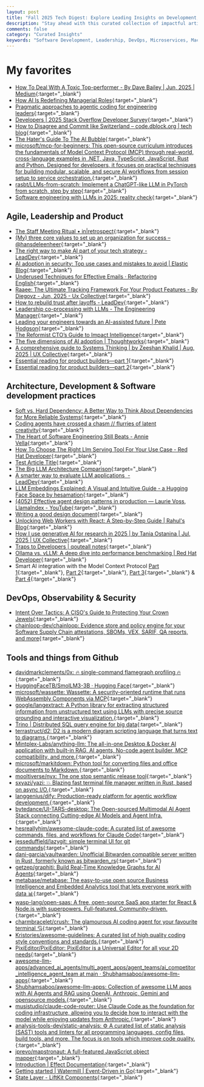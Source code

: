 ```yaml
---
layout: post
title: "Fall 2025 Tech Digest: Explore Leading Insights on Development, Leadership, and Ops"
description: "Stay ahead with this curated collection of impactful articles and resources on software development, insightful leadership practices, and cutting-edge operational strategies. Explore these handpicked reads to optimize your tech skills and knowledge."
comments: false
category: "Curated Insights"
keywords: "Software Development, Leadership, DevOps, Microservices, Machine Learning, Architecture, Kubernetes, Prometheus, Alerting, Security, Agile, Engineering Culture, Team Management, Communication, Design Thinking" 
---
```


<!-- markdownlint-disable MD033 MD020 MD025-->
# My favorites<a name="favorites"></a>

- [How To Deal With A Toxic Top-performer - By Dave Bailey | Jun, 2025 | Medium](https://foundercoach.medium.com/how-to-deal-with-a-toxic-top-performer-b535f3268fc1){:target="_blank"}
- [How AI Is Redefining Managerial Roles](https://hbr.org/2025/07/how-ai-is-redefining-managerial-roles){:target="_blank"}
- [Pragmatic approaches to agentic coding for engineering leaders](https://testdouble.com/insights/pragmatic-approaches-to-agentic-coding-for-engineering-leaders){:target="_blank"}
- [Developers | 2025 Stack Overflow Developer Survey](https://survey.stackoverflow.co/2025/developers/){:target="_blank"}
- [How to Disagree and Commit like Switzerland – code.dblock.org | tech blog](https://code.dblock.org/2025/08/03/how-to-disagree-and-commit-like-switzerland.html){:target="_blank"}
- [The Hater's Guide To The AI Bubble](https://www.wheresyoured.at/the-haters-gui/?utm_source=brevo&utm_campaign=Level%20Up%20-%20Issue%20313&utm_medium=email){:target="_blank"}
- [microsoft/mcp-for-beginners: This open-source curriculum introduces the fundamentals of Model Context Protocol (MCP) through real-world, cross-language examples in .NET, Java, TypeScript, JavaScript, Rust and Python. Designed for developers, it focuses on practical techniques for building modular, scalable, and secure AI workflows from session setup to service orchestration.](https://github.com/microsoft/mcp-for-beginners){:target="_blank"}
- [rasbt/LLMs-from-scratch: Implement a ChatGPT-like LLM in PyTorch from scratch, step by step](https://github.com/rasbt/LLMs-from-scratch){:target="_blank"}
- [Software engineering with LLMs in 2025: reality check](https://newsletter.pragmaticengineer.com/p/software-engineering-with-llms-in-2025?utm_source=tldrnewsletter){:target="_blank"}

## Agile, Leadership and Product<a name="agile"></a> 

- [The Staff Meeting Ritual • in|retrospect](https://allenc.com/2025/04/the-staff-meeting-ritual/?utm_source=brevo&utm_campaign=Level%20Up%20-%20Issue%20298&utm_medium=email){:target="_blank"}
- [(My) three core values to set up an organization for success – @hansdeleenheer](https://hansdeleenheer.com/my-three-core-values-to-set-up-an-organization-for-success/){:target="_blank"}
- [The right way to make AI part of your tech strategy - LeadDev](https://leaddev.com/technical-direction/right-way-make-ai-part-your-tech-strategy?utm_source=ActiveCampaign&utm_medium=email&utm_content=AI%20%E2%89%A0%20productivity&utm_campaign=Originals%3A%20%20Issue%20247%20%2812%20June%202025%29){:target="_blank"}
- [AI adoption in security: Top use cases and mistakes to avoid | Elastic Blog](https://www.elastic.co/blog/ai-adoption-security){:target="_blank"}
- [Underused Techniques for Effective Emails · Refactoring English](https://refactoringenglish.com/chapters/techniques-for-writing-emails/?utm_source=bonobopress&utm_medium=newsletter&utm_campaign=2098){:target="_blank"}
- [Raaee: The Ultimate Tracking Framework For Your Product Features - By Diegovz - Jun, 2025 - Ux Collective](https://uxdesign.cc/raaee-the-ultimate-tracking-framework-for-your-product-features-fe2f291cad5d){:target="_blank"}
- [How to rebuild trust after layoffs - LeadDev](https://leaddev.com/leadership/how-rebuild-trust-after-layoffs?utm_source=ActiveCampaign&utm_medium=email&utm_content=Hype%20driven%20development&utm_campaign=Originals%3A%20%20Issue%20253%20%2824%20July%202025%29%20%20%20%28Copy%29){:target="_blank"}
- [Leadership co-processing with LLMs - The Engineering Manager](https://www.theengineeringmanager.com/growth/leadership-co-processing-with-llms/?utm_source=brevo&utm_campaign=Level%20Up%20-%20Issue%20312&utm_medium=email){:target="_blank"}
- [Leading your engineers towards an AI-assisted future | Pete Hodgson](https://blog.thepete.net/blog/2025/06/26/leading-your-engineers-towards-an-ai-assisted-future/?utm_source=bonobopress&utm_medium=newsletter&utm_campaign=2102){:target="_blank"}
- [The Reformist CTO’s Guide to Impact Intelligence](https://martinfowler.com/articles/impact-intel.html){:target="_blank"}
- [The five dimensions of AI adoption | Thoughtworks](https://www.thoughtworks.com/insights/blog/generative-ai/five-dimensions-of-AI-adoption){:target="_blank"}
- [A comprehensive guide to Systems Thinking | by Zeeshan Khalid | Aug, 2025 | UX Collective](https://uxdesign.cc/a-comprehensive-guide-to-systems-thinking-f5ddf618afc3){:target="_blank"}
- [Essential reading for product builders—part 1](https://www.lennysnewsletter.com/p/essential-reading-for-product-builderspart){:target="_blank"}
- [Essential reading for product builders—part 2](https://www.lennysnewsletter.com/p/essential-reading-for-product-builderspart-1ac){:target="_blank"}

## Architecture, Development & Software development practices <a name="development"></a>

- [Soft vs. Hard Dependency: A Better Way to Think About Dependencies for More Reliable Systems](https://www.thecoder.cafe/p/soft-hard-dependency){:target="_blank"}
- [Coding agents have crossed a chasm // flurries of latent creativity](https://blog.singleton.io/posts/2025-06-14-coding-agents-cross-a-chasm/?utm_source=bonobopress&utm_medium=newsletter&utm_campaign=2084){:target="_blank"}
- [The Heart of Software Engineering Still Beats - Annie Vella](https://annievella.com/posts/the-heart-of-software-engineering-still-beats/?utm_source=bonobopress&utm_medium=newsletter&utm_campaign=2084){:target="_blank"}
- [How To Choose The Right Llm Serving Tool For Your Use Case - Red Hat Developer](https://developers.redhat.com/articles/2025/07/08/ollama-or-vllm-how-choose-right-llm-serving-tool-your-use-case#){:target="_blank"}
- [Test Article Title](https://example.com/test-article){:target="_blank"}
- [The Big LLM Architecture Comparison](https://magazine.sebastianraschka.com/p/the-big-llm-architecture-comparison?utm_source=bonobopress&utm_medium=newsletter&utm_campaign=2095){:target="_blank"}
- [A smarter way to evaluate LLM applications  - LeadDev](https://leaddev.com/software-quality/smarter-way-evaluate-llm-applications?utm_source=ActiveCampaign&utm_medium=email&utm_content=Hype%20driven%20development&utm_campaign=Originals%3A%20%20Issue%20253%20%2824%20July%202025%29%20%20%20%28Copy%29){:target="_blank"}
- [LLM Embeddings Explained: A Visual and Intuitive Guide - a Hugging Face Space by hesamation](https://huggingface.co/spaces/hesamation/primer-llm-embedding?section=what_are_embeddings?){:target="_blank"}
- [(4052) Effective agent design patterns in production — Laurie Voss, LlamaIndex - YouTube](https://www.youtube.com/watch?v=72XxWkd8Jrk){:target="_blank"}
- [Writing a good design document](https://grantslatton.com/how-to-design-document?utm_source=bonobopress&utm_medium=newsletter&utm_campaign=2099){:target="_blank"}
- [Unlocking Web Workers with React: A Step-by-Step Guide | Rahul's Blog](https://www.rahuljuliato.com/posts/react-workers?utm_source=bonobopress&utm_medium=newsletter&utm_campaign=2105){:target="_blank"}
- [How I use generative AI for research in 2025 | by Tania Ostanina | Jul, 2025 | UX Collective](https://uxdesign.cc/an-ai-for-ux-v2-0-how-i-used-ai-for-research-in-2025-d4a0d652714b){:target="_blank"}
- [Traps to Developers | qouteall notes](https://qouteall.fun/qouteall-blog/2025/Traps%20to%20Developers?utm_source=bonobopress&utm_medium=newsletter&utm_campaign=2111){:target="_blank"}
- [Ollama vs. vLLM: A deep dive into performance benchmarking | Red Hat Developer](https://developers.redhat.com/articles/2025/08/08/ollama-vs-vllm-deep-dive-performance-benchmarking#the_benchmarking_setup){:target="_blank"}
- Smart AI integration with the Model Context Protocol [Part 1](https://techcommunity.microsoft.com/blog/appsonazureblog/smart-ai-integration-with-the-model-context-protocol-mcp-part-1/4430385){:target="_blank"}, [Part 2](https://techcommunity.microsoft.com/blog/appsonazureblog/smart-ai-integration-with-the-model-context-protocol-mcp-part-2/4430390){:target="_blank"}, [Part 3](https://techcommunity.microsoft.com/blog/appsonazureblog/smart-ai-integration-with-the-model-context-protocol-mcp-part-3/4430392){:target="_blank"} & [Part 4](https://techcommunity.microsoft.com/blog/appsonazureblog/smart-ai-integration-with-the-model-context-protocol-mcp-part-4/4430394){:target="_blank"}

## DevOps, Observability & Security<a name="devops"></a>
- [Intent Over Tactics: A CISO's Guide to Protecting Your Crown Jewels](https://tldrsec.com/p/intent-over-tactics-crown-jewels?utm_source=bonobopress&utm_medium=newsletter&utm_campaign=2102){:target="_blank"}
- [chainloop-dev/chainloop: Evidence store and policy engine for your Software Supply Chain attestations, SBOMs, VEX, SARIF, QA reports, and more](https://github.com/chainloop-dev/chainloop){:target="_blank"}


## Tools and things from Github <a name="tools"></a>

- [davidmarkclements/0x: 🔥 single-command flamegraph profiling 🔥](https://github.com/davidmarkclements/0x){:target="_blank"}
- [HuggingFaceTB/SmolLM3-3B · Hugging Face](https://huggingface.co/HuggingFaceTB/SmolLM3-3B){:target="_blank"}
- [microsoft/wassette: Wassette: A security-oriented runtime that runs WebAssembly Components via MCP](https://github.com/microsoft/wassette){:target="_blank"}
- [google/langextract: A Python library for extracting structured information from unstructured text using LLMs with precise source grounding and interactive visualization.](https://github.com/google/langextract?utm_source=tldrnewsletter){:target="_blank"}
- [Trino | Distributed SQL query engine for big data](https://trino.io/){:target="_blank"}
- [terrastruct/d2: D2 is a modern diagram scripting language that turns text to diagrams.](https://github.com/terrastruct/d2){:target="_blank"}
- [Mintplex-Labs/anything-llm: The all-in-one Desktop & Docker AI application with built-in RAG, AI agents, No-code agent builder, MCP compatibility, and more.](https://github.com/Mintplex-Labs/anything-llm?tab=readme-ov-file){:target="_blank"}
- [microsoft/markitdown: Python tool for converting files and office documents to Markdown.](https://github.com/microsoft/markitdown){:target="_blank"}
- [mooltiverse/nyx: The one stop semantic release tool](https://github.com/mooltiverse/nyx){:target="_blank"}
- [sxyazi/yazi: 💥 Blazing fast terminal file manager written in Rust, based on async I/O.](https://github.com/sxyazi/yazi){:target="_blank"}
- [langgenius/dify: Production-ready platform for agentic workflow development.](https://github.com/langgenius/dify?tab=readme-ov-file){:target="_blank"}
- [bytedance/UI-TARS-desktop: The Open-sourced Multimodal AI Agent Stack connecting Cutting-edge AI Models and Agent Infra.](https://github.com/bytedance/UI-TARS-desktop){:target="_blank"}
- [hesreallyhim/awesome-claude-code: A curated list of awesome commands, files, and workflows for Claude Code](https://github.com/hesreallyhim/awesome-claude-code){:target="_blank"}
- [jesseduffield/lazygit: simple terminal UI for git commands](https://github.com/jesseduffield/lazygit){:target="_blank"}
- [dani-garcia/vaultwarden: Unofficial Bitwarden compatible server written in Rust, formerly known as bitwarden_rs](https://github.com/dani-garcia/vaultwarden){:target="_blank"}
- [getzep/graphiti: Build Real-Time Knowledge Graphs for AI Agents](https://github.com/getzep/graphiti?tab=readme-ov-file){:target="_blank"}
- [metabase/metabase: The easy-to-use open source Business Intelligence and Embedded Analytics tool that lets everyone work with data :bar_chart:](https://github.com/metabase/metabase){:target="_blank"}
- [wasp-lang/open-saas: A free, open-source SaaS app starter for React & Node.js with superpowers. Full-featured. Community-driven.](https://github.com/wasp-lang/open-saas){:target="_blank"}
- [charmbracelet/crush: The glamourous AI coding agent for your favourite terminal 💘](https://github.com/charmbracelet/crush){:target="_blank"}
- [Kristories/awesome-guidelines: A curated list of high quality coding style conventions and standards.](https://github.com/Kristories/awesome-guidelines){:target="_blank"}
- [PixiEditor/PixiEditor: PixiEditor is a Universal Editor for all your 2D needs](https://github.com/PixiEditor/PixiEditor){:target="_blank"}
- [awesome-llm-apps/advanced_ai_agents/multi_agent_apps/agent_teams/ai_competitor_intelligence_agent_team at main · Shubhamsaboo/awesome-llm-apps](https://github.com/Shubhamsaboo/awesome-llm-apps/tree/main/advanced_ai_agents/multi_agent_apps/agent_teams/ai_competitor_intelligence_agent_team){:target="_blank"}
- [Shubhamsaboo/awesome-llm-apps: Collection of awesome LLM apps with AI Agents and RAG using OpenAI, Anthropic, Gemini and opensource models.](https://github.com/Shubhamsaboo/awesome-llm-apps?tab=readme-ov-file){:target="_blank"}
- [musistudio/claude-code-router: Use Claude Code as the foundation for coding infrastructure, allowing you to decide how to interact with the model while enjoying updates from Anthropic.](https://github.com/musistudio/claude-code-router){:target="_blank"}
- [analysis-tools-dev/static-analysis: ⚙️ A curated list of static analysis (SAST) tools and linters for all programming languages, config files, build tools, and more. The focus is on tools which improve code quality.](https://github.com/analysis-tools-dev/static-analysis?tab=readme-ov-file#python){:target="_blank"}
- [jprevo/mapstronaut: A full-featured JavaScript object mapper](https://github.com/jprevo/mapstronaut?utm_source=bonobopress&utm_medium=newsletter&utm_campaign=2113){:target="_blank"}
- [Introduction | Effect Documentation](https://effect.website/docs/getting-started/introduction/){:target="_blank"}
- [Getting started | Watermill | Event-Driven in Go](https://watermill.io/docs/getting-started/){:target="_blank"}
- [State Layer - LiftKit Components](https://www.chainlift.io/components/state-layer){:target="_blank"}
